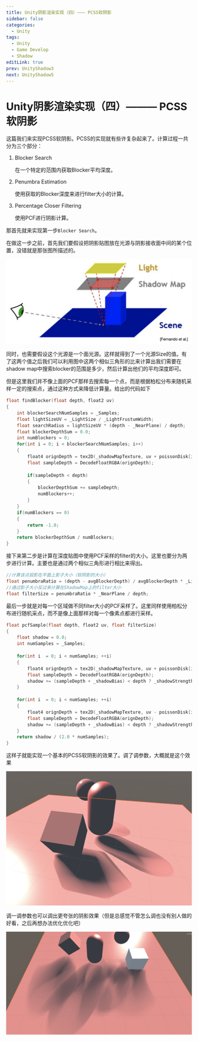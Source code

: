```yaml
---
title: Unity阴影渲染实现（四）——— PCSS软阴影
sidebar: false
categories:
  - Unity
tags:
  - Unity
  - Game Develop
  - Shadow
editLink: true
prev: UnityShadow3
next: UnityShadow5
---
```


# Unity阴影渲染实现（四）——— PCSS软阴影

这篇我们来实现PCSS软阴影。PCSS的实现就有些许复杂起来了。计算过程一共分为三个部分：

1. Blocker Search

    在一个特定的范围内获取Blocker平均深度。

2. Penumbra Estimation

    使用获取的Blocker深度来进行filter大小的计算。

3. Percentage Closer Filtering

    使用PCF进行阴影计算。

那首先就来实现第一步`Blocker Search`。

在做这一步之前，首先我们要假设把阴影贴图放在光源与阴影接收面中间的某个位置，没错就是那张图所描述的。

![取自GAMES202](./resource/pcss2.png)

同时，也需要假设这个光源是一个面光源。这样就得到了一个光源Size的值。有了这两个值之后我们可以利用图中这两个相似三角形的比来计算出我们需要在shadow map中搜索blocker的范围是多少，然后计算出他们的平均深度即可。

但是这里我们并不像上面的PCF那样去搜索每一个点，而是根据柏松分布来随机采样一定的搜索点，通过这种方式来降低计算量。给出的代码如下

```c
float findBlocker(float depth, float2 uv)
{
    int blockerSearchNumSamples = _Samples;
    float lightSizeUV = _LightSize / _LightFrustumWidth;
    float searchRadius = lightSizeUV * (depth - _NearPlane) / depth;
    float blockerDepthSum = 0.0;
    int numBlockers = 0;
    for(int i = 0; i < blockerSearchNumSamples; i++)
    {
        float4 orignDepth = tex2D(_shadowMapTexture, uv + poissonDisk[i] *  searchRadius);
        float sampleDepth = DecodeFloatRGBA(orignDepth);

        if(sampleDepth < depth)
        {
            blockerDepthSum += sampleDepth;
            numBlockers++;
        }
    }
    if(numBlockers == 0)
    {
        return -1.0;
    }
    return blockerDepthSum / numBlockers;
}
```

接下来第二步是计算在深度贴图中使用PCF采样的filter的大小。这里也要分为两步进行计算。主要也是通过两个相似三角形进行相比来得出。

```c
//计算该点投影在平面上影子大小（软阴影的大小）
float penumbraRatio = (depth - avgBlockerDepth) / avgBlockerDepth * _LightSize;
//通过影子大小反过来计算在ShadowMap上的filter大小
float filterSize = penumbraRatio * _NearPlane / depth;
```

最后一步就是对每一个区域做不同filter大小的PCF采样了。这里同样使用柏松分布进行随机采点，而不是像上面那样对每一个像素点都进行采样。

```c
float pcfSample(float depth, float2 uv, float filterSize)
{
    float shadow = 0.0;
    int numSamples = _Samples;

    for(int i  = 0; i < numSamples; ++i)
    {
        float4 orignDepth = tex2D(_shadowMapTexture, uv + poissonDisk[i] *  filterSize);
        float sampleDepth = DecodeFloatRGBA(orignDepth);
        shadow += (sampleDepth + _shadowBias) < depth ? _shadowStrength : 1;
    }

    for(int i  = 0; i < numSamples; ++i)
    {
        float4 orignDepth = tex2D(_shadowMapTexture, uv - poissonDisk[i] * filterSize);
        float sampleDepth = DecodeFloatRGBA(orignDepth);
        shadow += (sampleDepth + _shadowBias) < depth ? _shadowStrength : 1;
    }
    return shadow / (2.0 * numSamples);
}
```

这样子就能实现一个基本的PCSS软阴影的效果了。调了调参数，大概就是这个效果

![pcss shadow](./resource/pcssshadow.png)

调一调参数也可以调出更夸张的阴影效果（但是总感觉不管怎么调也没有别人做的好看，之后再想办法优化优化吧）

![pcss shadow](./resource/pcssshadow2.png)
